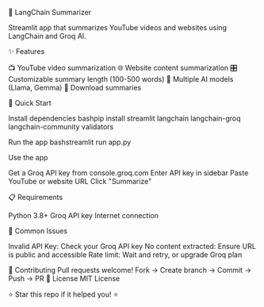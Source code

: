 🦜 LangChain Summarizer

Streamlit app that summarizes YouTube videos and websites using LangChain and Groq AI.

✨ Features

📺 YouTube video summarization
🌐 Website content summarization
🎛️ Customizable summary length (100-500 words)
🤖 Multiple AI models (Llama, Gemma)
💾 Download summaries

🚀 Quick Start

Install dependencies
bashpip install streamlit langchain langchain-groq langchain-community validators

Run the app
bashstreamlit run app.py

Use the app

Get a Groq API key from console.groq.com
Enter API key in sidebar
Paste YouTube or website URL
Click "Summarize"



📋 Requirements

Python 3.8+
Groq API key
Internet connection

🐛 Common Issues

Invalid API Key: Check your Groq API key
No content extracted: Ensure URL is public and accessible
Rate limit: Wait and retry, or upgrade Groq plan

🤝 Contributing
Pull requests welcome! Fork → Create branch → Commit → Push → PR
📄 License
MIT License

⭐ Star this repo if it helped you! ⭐
